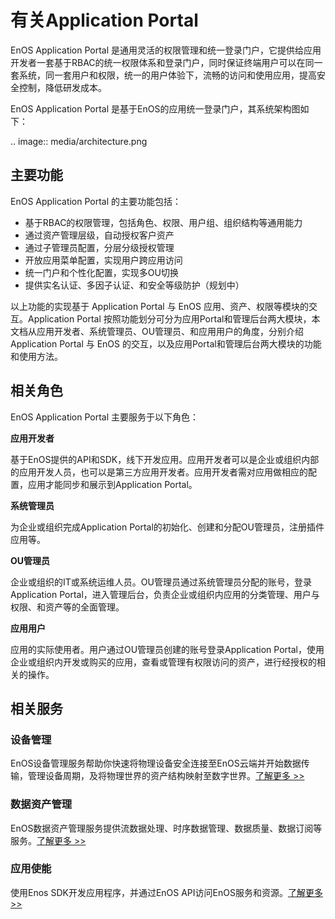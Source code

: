 # 有关Application Portal

EnOS Application Portal 是通用灵活的权限管理和统一登录门户，它提供给应用开发者一套基于RBAC的统一权限体系和登录门户，同时保证终端用户可以在同一套系统，同一套用户和权限，统一的用户体验下，流畅的访问和使用应用，提高安全控制，降低研发成本。

EnOS Application Portal 是基于EnOS的应用统一登录门户，其系统架构图如下：

.. image:: media/architecture.png



## 主要功能

EnOS Application Portal 的主要功能包括：

- 基于RBAC的权限管理，包括角色、权限、用户组、组织结构等通用能力
- 通过资产管理层级，自动授权客户资产
- 通过子管理员配置，分层分级授权管理
- 开放应用菜单配置，实现用户跨应用访问
- 统一门户和个性化配置，实现多OU切换
- 提供实名认证、多因子认证、和安全等级防护（规划中）

以上功能的实现基于 Application Portal 与 EnOS 应用、资产、权限等模块的交互。Application Portal 按照功能划分可分为应用Portal和管理后台两大模块，本文档从应用开发者、系统管理员、OU管理员、和应用用户的角度，分别介绍 Application Portal 与 EnOS 的交互，以及应用Portal和管理后台两大模块的功能和使用方法。



## 相关角色

EnOS Application Portal 主要服务于以下角色：

**应用开发者**

基于EnOS提供的API和SDK，线下开发应用。应用开发者可以是企业或组织内部的应用开发人员，也可以是第三方应用开发者。应用开发者需对应用做相应的配置，应用才能同步和展示到Application Portal。

**系统管理员**

为企业或组织完成Application Portal的初始化、创建和分配OU管理员，注册插件应用等。

**OU管理员**

企业或组织的IT或系统运维人员。OU管理员通过系统管理员分配的账号，登录Application Portal，进入管理后台，负责企业或组织内应用的分类管理、用户与权限、和资产等的全面管理。

**应用用户**

应用的实际使用者。用户通过OU管理员创建的账号登录Application Portal，使用企业或组织内开发或购买的应用，查看或管理有权限访问的资产，进行经授权的相关的操作。



## 相关服务

### 设备管理

EnOS设备管理服务帮助你快速将物理设备安全连接至EnOS云端并开始数据传输，管理设备周期，及将物理世界的资产结构映射至数字世界。[了解更多 >>](/docs/device-connection/zh_CN/latest/device_management_overview.html)

### 数据资产管理

EnOS数据资产管理服务提供流数据处理、时序数据管理、数据质量、数据订阅等服务。[了解更多 >>](/docs/data-asset/zh_CN/latest/data_asset_overview)

### 应用使能

使用Enos SDK开发应用程序，并通过EnOS API访问EnOS服务和资源。[了解更多 >>](/docs/app-development/zh_CN/latest/app_dev_overview.html)